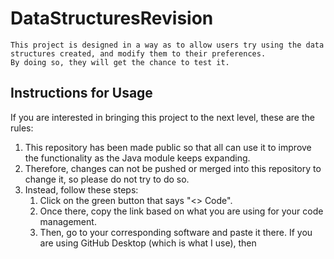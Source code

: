 # DataStructuresRevision 
    This project is designed in a way as to allow users try using the data structures created, and modify them to their preferences.
    By doing so, they will get the chance to test it.
## Instructions for Usage

If you are interested in bringing this project to the next level, these are the rules:
  1. This repository has been made public so that all can use it to improve the functionality as the Java module keeps expanding.
  2. Therefore, changes can not be pushed or merged into this repository to change it, so please do not try to do so.
  3. Instead, follow these steps:
     1. Click on the green button that says "<> Code".
     2. Once there, copy the link based on what you are using for your code management.
     3. Then, go to your corresponding software and paste it there. If you are using GitHub Desktop (which is what I use), then
